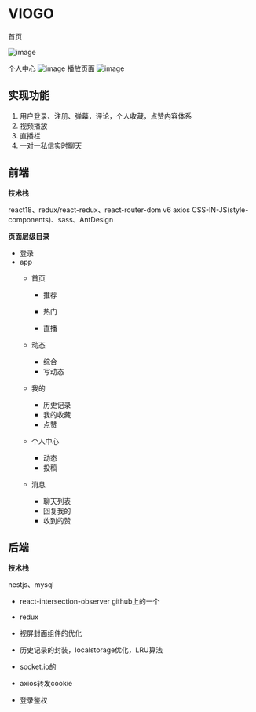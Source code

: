 # VIOGO
首页

![image](https://github.com/ReaonHor/viogo/assets/116567159/01bd1eed-2841-4f52-b9c3-618872526139)

个人中心
![image](https://github.com/ReaonHor/viogo/assets/116567159/97b56b14-b40a-4405-b05e-7360a57888c7)
播放页面
![image](https://github.com/ReaonHor/viogo/assets/116567159/3f78aa84-d1ef-4d10-9006-d8e334eba8f6)



## 实现功能

1. 用户登录、注册、弹幕，评论，个人收藏，点赞内容体系
2. 视频播放
3. 直播栏
4. 一对一私信实时聊天

## 前端

**技术栈**

react18、redux/react-redux、react-router-dom v6  axios  CSS-IN-JS(style-components)、sass、AntDesign



**页面层级目录**

* 登录
* app
  * 首页

    * 推荐

    * 热门
    * 直播

  * 动态

    * 综合
    * 写动态

  * 我的

    * 历史记录
    * 我的收藏
    * 点赞

  * 个人中心

    * 动态
    * 投稿

  * 消息
    * 聊天列表
    * 回复我的
    * 收到的赞

## 后端

**技术栈**

nestjs、mysql

* react-intersection-observer  github上的一个

* redux
* 视屏封面组件的优化
* 历史记录的封装，localstorage优化，LRU算法
* socket.io的
* axios转发cookie
* 登录鉴权
